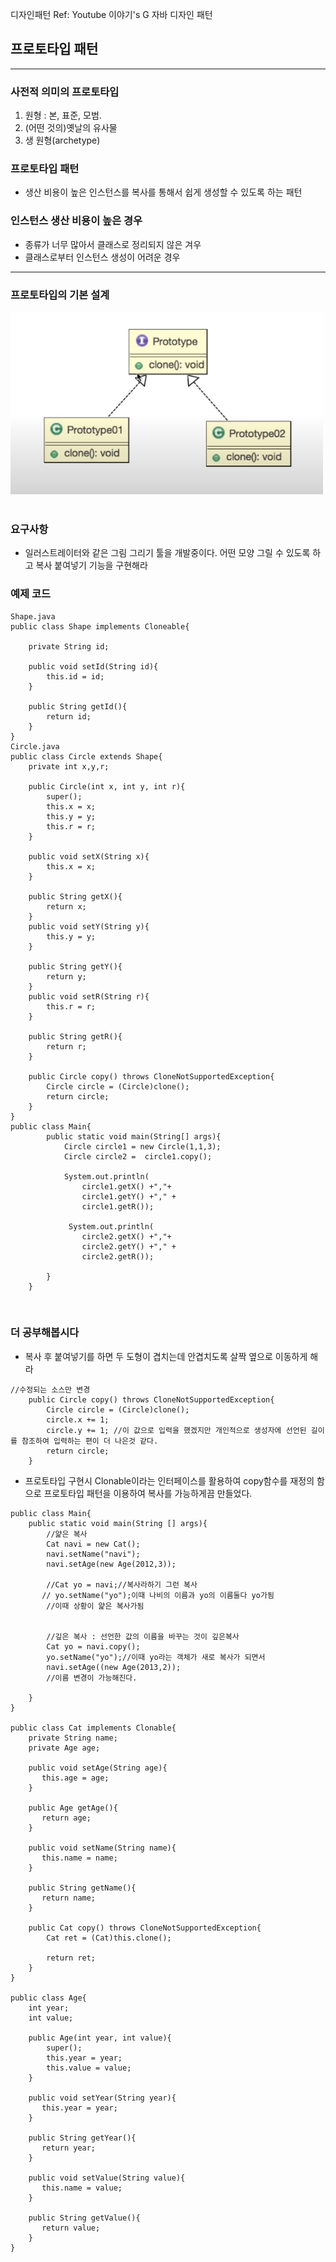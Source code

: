 디자인패턴 Ref: Youtube 이야기's G 자바 디자인 패턴

## 프로토타입 패턴
---
### 사전적 의미의 프로토타입
1. 원형 : 본, 표준, 모범.
2. (어떤 것의)옛날의 유사물
3. 생 원형(archetype)

### 프로토타입 패턴
- 생산 비용이 높은 인스턴스를 복사를 통해서 쉽게 생성할 수 있도록 하는 패턴

### 인스턴스 생산 비용이 높은 경우
- 종류가 너무 많아서 클래스로 정리되지 않은 겨우
- 클래스로부터 인스턴스 생성이 어려운 경우

---

### 프로토타입의 기본 설계
<img src = "./picture/prototype-struct.PNG" width='500' />

<br/>
<br/>

### 요구사항
- 일러스트레이터와 같은 그림 그리기 툴을 개발중이다. 어떤 모양 그릴 수 있도록 하고 복사 붙여넣기 기능을 구현해라


### 예제 코드
```
Shape.java
public class Shape implements Cloneable{
    
    private String id;

    public void setId(String id){
        this.id = id;
    }

    public String getId(){
        return id;
    }
}
Circle.java
public class Circle extends Shape{
    private int x,y,r;

    public Circle(int x, int y, int r){
        super();
        this.x = x;
        this.y = y;
        this.r = r;
    }

    public void setX(String x){
        this.x = x;
    }

    public String getX(){
        return x;
    }
    public void setY(String y){
        this.y = y;
    }

    public String getY(){
        return y;
    }
    public void setR(String r){
        this.r = r;
    }

    public String getR(){
        return r;
    }

    public Circle copy() throws CloneNotSupportedException{
        Circle circle = (Circle)clone();
        return circle;
    }
}
public class Main{
        public static void main(String[] args){
            Circle circle1 = new Circle(1,1,3);
            Circle circle2 =  circle1.copy();
        
            System.out.println(
                circle1.getX() +","+ 
                circle1.getY() +"," + 
                circle1.getR());

             System.out.println(
                circle2.getX() +","+ 
                circle2.getY() +"," + 
                circle2.getR());

        }
    }
```
<br/>

### 더 공부해봅시다
- 복사 후 붙여넣기를 하면 두 도형이 겹치는데 안겹치도록 살짝 옆으로 이동하게 해라

```
//수정되는 소스만 변경
    public Circle copy() throws CloneNotSupportedException{
        Circle circle = (Circle)clone();
        circle.x += 1;
        circle.y += 1; //이 값으로 입력을 했겠지만 개인적으로 생성자에 선언된 길이를 참조하여 입력하는 편이 더 나은것 같다.
        return circle;
    }

```
- 프로토타입 구현시 Clonable이라는 인터페이스를 활용하여 copy함수를 재정의 함으로 프로토타입 패턴을 이용하여 복사를 가능하게끔 만들었다.


```
public class Main{
    public static void main(String [] args){
        //얉은 복사
        Cat navi = new Cat();
        navi.setName("navi");
        navi.setAge(new Age(2012,3));

        //Cat yo = navi;//복사라하기 그런 복사
       // yo.setName("yo");이때 나비의 이름과 yo의 이름둘다 yo가됨
        //이때 상황이 얉은 복사가됨

        
        //깊은 복사 : 선언한 값의 이름을 바꾸는 것이 깊은복사
        Cat yo = navi.copy();
        yo.setName("yo");//이때 yo라는 객체가 새로 복사가 되면서
        navi.setAge((new Age(2013,2));
        //이름 변경이 가능해진다.

    }
}

public class Cat implements Clonable{
    private String name;
    private Age age;

    public void setAge(String age){
       this.age = age;
    }

    public Age getAge(){
       return age;
    }

    public void setName(String name){
       this.name = name;
    }

    public String getName(){
       return name;
    }

    public Cat copy() throws CloneNotSupportedException{
        Cat ret = (Cat)this.clone();

        return ret;
    }
}

public class Age{
    int year;
    int value;

    public Age(int year, int value){
        super();
        this.year = year;
        this.value = value;
    }

    public void setYear(String year){
       this.year = year;
    }

    public String getYear(){
       return year;
    }

    public void setValue(String value){
       this.name = value;
    }

    public String getValue(){
       return value;
    }
}

```